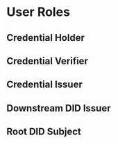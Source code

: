 # User Roles



## Credential Holder



## Credential Verifier



## Credential Issuer



## Downstream DID Issuer



## Root DID Subject


&nbsp;
